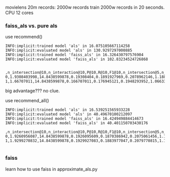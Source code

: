 movielens 20m records: 2000w records 
train 2000w records in 20 seconds. CPU 12 cores

### faiss_als vs. pure als

use recommend() 

```
INFO:implicit:trained model 'als' in 16.075105667114258
INFO:implicit:evaluated model 'als' in 130.9297297000885
INFO:implicit:trained model 'faiss_als' in 16.326430797576904
INFO:implicit:evaluated model 'faiss_als' in 102.83234524726868


,n_intersection@10,n_interaction@10,P@10,R@10,F1@10,n_intersection@5,n_interaction@5,P@5,R@5,F1@5,model
0,1.9308403998,14.8438599878,0.19308404,0.1891927969,0.2078962146,1.1882694507,14.8438599878,0.2376538901,0.1213974727,0.2094081898,als
1,1.66707011,14.8438599878,0.166707011,0.176945121,0.1948293952,1.0663305464,14.8438599878,0.2132661093,0.1163444639,0.2045619961,faiss_als

```

big advantage??? no clue.


use recommend_all()

```
INFO:implicit:trained model 'als' in 16.539251565933228
INFO:implicit:evaluated model 'als' in 40.49670100212097
INFO:implicit:trained model 'faiss_als' in 16.424949884414673
INFO:implicit:evaluated model 'faiss_als' in 40.401150703430176

,n_intersection@10,n_interaction@10,P@10,R@10,F1@10,n_intersection@5,n_interaction@5,P@5,R@5,F1@5,model
0,1.9260956087,14.8438599878,0.1926095609,0.1870386942,0.2075061456,1.1828563791,14.8438599878,0.2365712758,0.1196347119,0.2085802281,als
1,1.9299270832,14.8438599878,0.1929927083,0.1883977047,0.2079770815,1.1886852696,14.8438599878,0.2377370539,0.1211942053,0.2095662815,faiss_als


```


### faiss

learn how to use faiss in approximate_als.py

